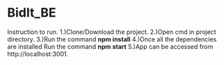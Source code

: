# BidIt_BE
Instruction to run.
1.)Clone/Download the project.
2.)Open cmd in project directory.
3.)Run the command <strong>npm install</strong>
4.)Once all the dependencies are installed Run the command <strong>npm start</strong>
5.)App can be accessed from http://localhost:3001.
